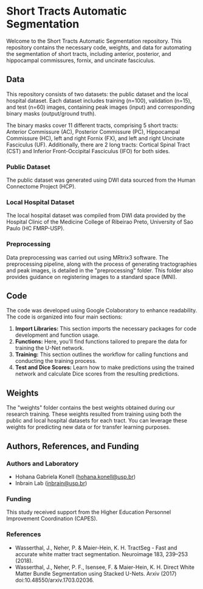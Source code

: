 # Short Tracts Automatic Segmentation

Welcome to the Short Tracts Automatic Segmentation repository. This repository contains the necessary code, weights, and data for automating the segmentation of short tracts, including anterior, posterior, and hippocampal commissures, fornix, and uncinate fasciculus.

## Data
This repository consists of two datasets: the public dataset and the local hospital dataset. Each dataset includes training (n=100), validation (n=15), and test (n=60) images, containing peak images (input) and corresponding binary masks (output/ground truth).

The binary masks cover 11 different tracts, comprising 5 short tracts: Anterior Commissure (AC), Posterior Commissure (PC), Hippocampal Commissure (HC), left and right Fornix (FX), and left and right Uncinate Fasciculus (UF). Additionally, there are 2 long tracts: Cortical Spinal Tract (CST) and Inferior Front-Occipital Fasciculus (IFO) for both sides.

### Public Dataset
The public dataset was generated using DWI data sourced from the Human Connectome Project (HCP).

### Local Hospital Dataset
The local hospital dataset was compiled from DWI data provided by the Hospital Clinic of the Medicine College of Ribeirao Preto, University of Sao Paulo (HC FMRP-USP).

### Preprocessing
Data preprocessing was carried out using MRtrix3 software. The preprocessing pipeline, along with the process of generating tractographies and peak images, is detailed in the "preprocessing" folder. This folder also provides guidance on registering images to a standard space (MNI).

## Code  
The code was developed using Google Colaboratory to enhance readability. The code is organized into four main sections:
1. **Import Libraries:** This section imports the necessary packages for code development and function usage.
2. **Functions:** Here, you'll find functions tailored to prepare the data for training the U-Net network.
3. **Training:** This section outlines the workflow for calling functions and conducting the training process.
4. **Test and Dice Scores:** Learn how to make predictions using the trained network and calculate Dice scores from the resulting predictions.

## Weights
The "weights" folder contains the best weights obtained during our research training. These weights resulted from training using both the public and local hospital datasets for each tract. You can leverage these weights for predicting new data or for transfer learning purposes.

## Authors, References, and Funding
### Authors and Laboratory
- Hohana Gabriela Konell (hohana.konell@usp.br)
- Inbrain Lab (inbrain@usp.br)

### Funding
This study received support from the Higher Education Personnel Improvement Coordination (CAPES).

### References 
- Wasserthal, J., Neher, P. & Maier-Hein, K. H. TractSeg - Fast and accurate white matter tract segmentation. Neuroimage 183, 239–253 (2018).
- Wasserthal, J., Neher, P. F., Isensee, F. & Maier-Hein, K. H. Direct White Matter Bundle Segmentation using Stacked U-Nets. Arxiv (2017) doi:10.48550/arxiv.1703.02036.
